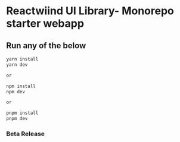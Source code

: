 # Reactwiind UI Library- Monorepo starter webapp

## Run any of the below

```bash
yarn install
yarn dev

or

npm install
npm dev

or

pnpm install
pnpm dev

```

### Beta Release
